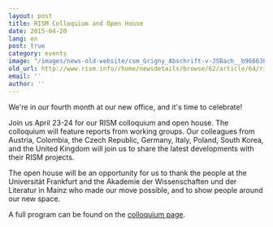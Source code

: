 ```yaml
---
layout: post
title: RISM Colloquium and Open House
date: 2015-04-20
lang: en
post: true
category: events
image: "/images/news-old-website/csm_Grigny_Abschrift-v-JSBach__b9666366c3.jpg"
old_url: http://www.rism.info//home/newsdetails/browse/62/article/64/rism-colloquium-and-open-house.html
email: ''
author: ''
---
```



We're in our fourth month at our new office, and it's time to celebrate!

Join us April 23-24 for our RISM colloquium and open house. The colloquium will feature reports from working groups. Our colleagues from Austria, Colombia, the Czech Republic, Germany, Italy, Poland, South Korea, and the United Kingdom will join us to share the latest developments with their RISM projects.



The open house will be an opportunity for us to thank the people at the Universität Frankfurt and the Akademie der Wissenschaften und der Literatur in Mainz who made our move possible, and to show people around our new space.

A full program can be found on the [colloquium page](/publications/colloquium-2015.html).



